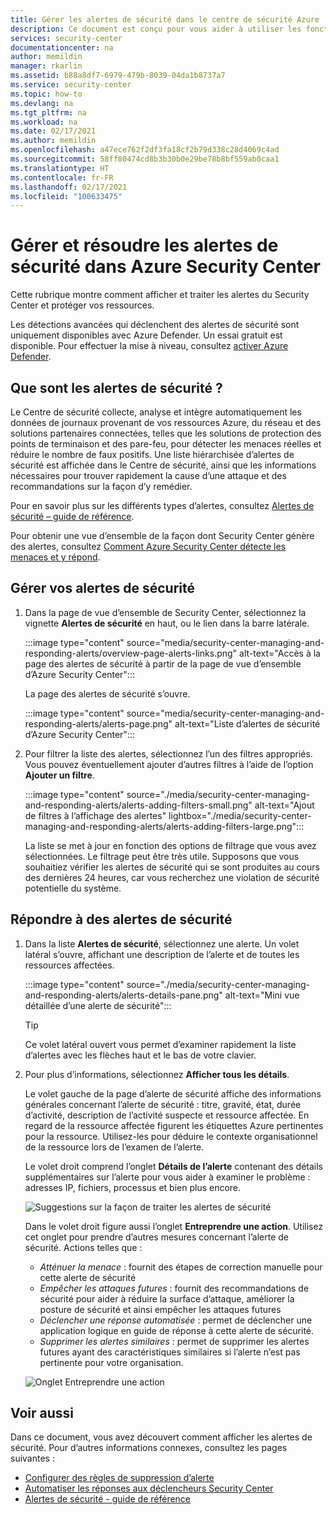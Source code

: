 ```yaml
---
title: Gérer les alertes de sécurité dans le centre de sécurité Azure | Microsoft Docs
description: Ce document est conçu pour vous aider à utiliser les fonctionnalités du Centre de sécurité Azure pour gérer et résoudre les alertes de sécurité.
services: security-center
documentationcenter: na
author: memildin
manager: rkarlin
ms.assetid: b88a8df7-6979-479b-8039-04da1b8737a7
ms.service: security-center
ms.topic: how-to
ms.devlang: na
ms.tgt_pltfrm: na
ms.workload: na
ms.date: 02/17/2021
ms.author: memildin
ms.openlocfilehash: a47ece762f2df3fa18cf2b79d338c28d4069c4ad
ms.sourcegitcommit: 58ff80474cd8b3b30b0e29be78b8bf559ab0caa1
ms.translationtype: HT
ms.contentlocale: fr-FR
ms.lasthandoff: 02/17/2021
ms.locfileid: "100633475"
---
```

# <a name="manage-and-respond-to-security-alerts-in-azure-security-center"></a>Gérer et résoudre les alertes de sécurité dans Azure Security Center

Cette rubrique montre comment afficher et traiter les alertes du Security Center et protéger vos ressources.

Les détections avancées qui déclenchent des alertes de sécurité sont uniquement disponibles avec Azure Defender. Un essai gratuit est disponible. Pour effectuer la mise à niveau, consultez [activer Azure Defender](security-center-pricing.md#enable-azure-defender).

## <a name="what-are-security-alerts"></a>Que sont les alertes de sécurité ?
Le Centre de sécurité collecte, analyse et intègre automatiquement les données de journaux provenant de vos ressources Azure, du réseau et des solutions partenaires connectées, telles que les solutions de protection des points de terminaison et des pare-feu, pour détecter les menaces réelles et réduire le nombre de faux positifs. Une liste hiérarchisée d’alertes de sécurité est affichée dans le Centre de sécurité, ainsi que les informations nécessaires pour trouver rapidement la cause d’une attaque et des recommandations sur la façon d’y remédier.

Pour en savoir plus sur les différents types d’alertes, consultez [Alertes de sécurité – guide de référence](alerts-reference.md).

Pour obtenir une vue d’ensemble de la façon dont Security Center génère des alertes, consultez [Comment Azure Security Center détecte les menaces et y répond](security-center-alerts-overview.md).


## <a name="manage-your-security-alerts"></a>Gérer vos alertes de sécurité

1. Dans la page de vue d’ensemble de Security Center, sélectionnez la vignette **Alertes de sécurité** en haut, ou le lien dans la barre latérale.

    :::image type="content" source="media/security-center-managing-and-responding-alerts/overview-page-alerts-links.png" alt-text="Accès à la page des alertes de sécurité à partir de la page de vue d’ensemble d’Azure Security Center":::

    La page des alertes de sécurité s’ouvre.

    :::image type="content" source="media/security-center-managing-and-responding-alerts/alerts-page.png" alt-text="Liste d’alertes de sécurité d’Azure Security Center":::

1. Pour filtrer la liste des alertes, sélectionnez l’un des filtres appropriés. Vous pouvez éventuellement ajouter d’autres filtres à l’aide de l’option **Ajouter un filtre**.

    :::image type="content" source="./media/security-center-managing-and-responding-alerts/alerts-adding-filters-small.png" alt-text="Ajout de filtres à l’affichage des alertes" lightbox="./media/security-center-managing-and-responding-alerts/alerts-adding-filters-large.png":::

    La liste se met à jour en fonction des options de filtrage que vous avez sélectionnées. Le filtrage peut être très utile. Supposons que vous souhaitiez vérifier les alertes de sécurité qui se sont produites au cours des dernières 24 heures, car vous recherchez une violation de sécurité potentielle du système.


## <a name="respond-to-security-alerts"></a>Répondre à des alertes de sécurité

1. Dans la liste **Alertes de sécurité**, sélectionnez une alerte. Un volet latéral s’ouvre, affichant une description de l’alerte et de toutes les ressources affectées. 

    :::image type="content" source="./media/security-center-managing-and-responding-alerts/alerts-details-pane.png" alt-text="Mini vue détaillée d’une alerte de sécurité":::

    > [!TIP]
    > Ce volet latéral ouvert vous permet d’examiner rapidement la liste d’alertes avec les flèches haut et le bas de votre clavier.

1. Pour plus d’informations, sélectionnez **Afficher tous les détails**.

    Le volet gauche de la page d’alerte de sécurité affiche des informations générales concernant l’alerte de sécurité : titre, gravité, état, durée d’activité, description de l’activité suspecte et ressource affectée. En regard de la ressource affectée figurent les étiquettes Azure pertinentes pour la ressource. Utilisez-les pour déduire le contexte organisationnel de la ressource lors de l’examen de l’alerte.

    Le volet droit comprend l’onglet **Détails de l’alerte** contenant des détails supplémentaires sur l’alerte pour vous aider à examiner le problème : adresses IP, fichiers, processus et bien plus encore.
     
    ![Suggestions sur la façon de traiter les alertes de sécurité](./media/security-center-managing-and-responding-alerts/security-center-alert-remediate.png)

    Dans le volet droit figure aussi l’onglet **Entreprendre une action**. Utilisez cet onglet pour prendre d’autres mesures concernant l’alerte de sécurité. Actions telles que :
    - *Atténuer la menace* : fournit des étapes de correction manuelle pour cette alerte de sécurité
    - *Empêcher les attaques futures* : fournit des recommandations de sécurité pour aider à réduire la surface d’attaque, améliorer la posture de sécurité et ainsi empêcher les attaques futures
    - *Déclencher une réponse automatisée* : permet de déclencher une application logique en guide de réponse à cette alerte de sécurité.
    - *Supprimer les alertes similaires* : permet de supprimer les alertes futures ayant des caractéristiques similaires si l’alerte n’est pas pertinente pour votre organisation.

    ![Onglet Entreprendre une action](./media/security-center-managing-and-responding-alerts/alert-take-action.png)




## <a name="see-also"></a>Voir aussi

Dans ce document, vous avez découvert comment afficher les alertes de sécurité. Pour d’autres informations connexes, consultez les pages suivantes :

- [Configurer des règles de suppression d’alerte](alerts-suppression-rules.md)
- [Automatiser les réponses aux déclencheurs Security Center](workflow-automation.md)
- [Alertes de sécurité - guide de référence](alerts-reference.md)
